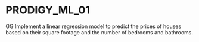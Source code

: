 # PRODIGY_ML_01
GG Implement a linear regression model to predict the prices of houses based on their square footage and the number of bedrooms and bathrooms.
